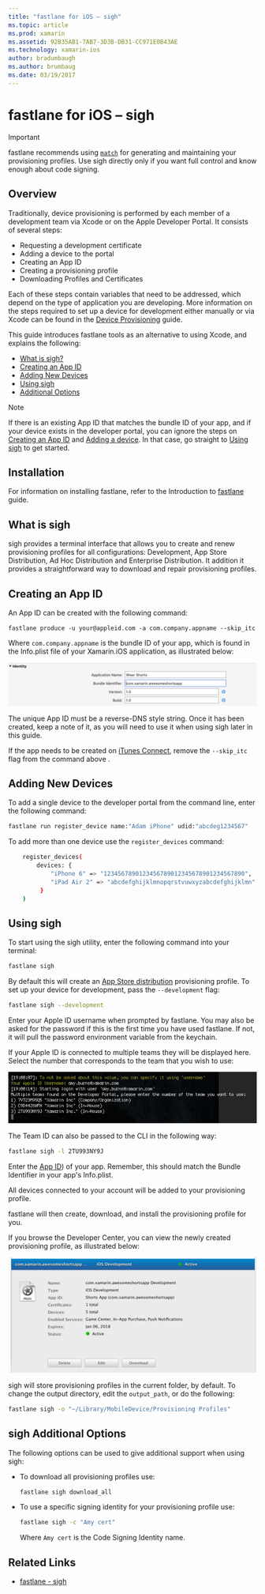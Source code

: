 ```yaml
---
title: "fastlane for iOS – sigh"
ms.topic: article
ms.prod: xamarin
ms.assetid: 92B35AB1-7AB7-3D3B-DB31-CC971E0B43AE
ms.technology: xamarin-ios
author: bradumbaugh
ms.author: brumbaug
ms.date: 03/19/2017
---
```


# fastlane for iOS – sigh

> [!IMPORTANT]
> fastlane recommends using [`match`](~/ios/deploy-test/provisioning/fastlane/match.md) for generating and maintaining your provisioning profiles. Use sigh directly only if you want full control and know enough about code signing.

## Overview

Traditionally, device provisioning is performed by each member of a development team via Xcode or on the Apple Developer Portal. It consists of several steps:

- Requesting a development certificate
- Adding a device to the portal
- Creating an App ID
- Creating a provisioning profile
- Downloading Profiles and Certificates

Each of these steps contain variables that need to be addressed, which depend on the type of application you are developing. More information on the steps required to set up a device for development either manually or via Xcode can be found in the [Device Provisioning](~/ios/get-started/installation/device-provisioning/index.md) guide.

This guide introduces fastlane tools as an alternative to using Xcode, and  explains the following:

- [What is sigh?](#whatissigh)
- [Creating an App ID](#appid)
- [Adding New Devices](#newdevices)
- [Using sigh](#using)
- [Additional Options](#options)

> [!NOTE]
> If there is an existing App ID that matches the bundle ID of your app, and if your device exists in the developer portal, you can ignore the steps on [Creating an App ID](#appid) and [Adding a device](#newdevices). In that case, go straight to [Using sigh](#using) to get started.

## Installation

For information on installing fastlane, refer to the Introduction to [fastlane](~/ios/deploy-test/provisioning/fastlane/index.md#Installation) guide.

<a name="whatissigh" />

## What is sigh

sigh provides a terminal interface that allows you to create and renew provisioning profiles for all configurations: Development, App Store Distribution, Ad Hoc Distribution and Enterprise Distribution. It addition it provides a straightforward way to download and repair provisioning profiles.

<a name="appid" />

## Creating an App ID

An App ID can be created with the following command:

    fastlane produce -u your@appleid.com -a com.company.appname --skip_itc

Where `com.company.appname` is the bundle ID of your app, which is found in the Info.plist file of your Xamarin.iOS application, as illustrated below:

[![](sigh-images/fastlane-image5.png "The Info.plist file of the Xamarin.iOS application")](sigh-images/fastlane-image5.png#lightbox)

The unique App ID must be a reverse-DNS style string. Once it has been created, keep a note of it, as you will need to use it when using sigh later in this guide.

If the app needs to be created on [iTunes Connect](~/ios/deploy-test/app-distribution/app-store-distribution/itunesconnect.md), remove the `--skip_itc` flag from the command above .

<a name="newdevices" />

## Adding New Devices

To add a single device to the developer portal from the command line, enter the following command:

```bash
fastlane run register_device name:"Adam iPhone" udid:"abcdeg1234567"
```

To add more than one device use the `register_devices` command:

```bash
    register_devices(
        devices: {
            "iPhone 6" => "1234567890123456789012345678901234567890",
            "iPad Air 2" => "abcdefghijklmnopqrstvuwxyzabcdefghijklmn"
         }
    )
```

<a name="using" />

## Using sigh

To start using the sigh utility, enter the following command into your terminal:

```bash
fastlane sigh
```

By default this will create an [App Store distribution](~/ios/deploy-test/app-distribution/app-store-distribution/index.md) provisioning profile. To set up your device for development, pass the `--development` flag:

```bash
fastlane sigh --development
```

Enter your Apple ID username when prompted by fastlane. You may also be asked for the password if this is the first time you have used fastlane. If not, it will pull the password environment variable from the keychain.

If your Apple ID is connected to multiple teams they will be displayed here. Select the number that corresponds to the team that you wish to use:

[![](sigh-images/fastlane-image2.png "Select the team that you wish to use")](sigh-images/fastlane-image2.png#lightbox)

The Team ID can also be passed to the CLI in the following way:

```bash
fastlane sigh -l 2TU993NY9J
```

Enter the [App ID](#appid)) of your app. Remember, this should match the Bundle Identifier in your app's Info.plist.

All devices connected to your account will be added to your provisioning profile.

fastlane will then create, download, and install the provisioning profile for you.

If you browse the Developer Center, you can view the newly created provisioning profile, as illustrated below:

[![](sigh-images/fastlane-image10.png "View the newly created provisioning profile")](sigh-images/fastlane-image10.png#lightbox)

sigh will store provisioning profiles in the current folder, by default. To change the output directory, edit the `output_path`, or do the following:

```bash
fastlane sigh -o "~/Library/MobileDevice/Provisioning Profiles"
```

<a name="options" />

## sigh Additional Options

The following options can be used to give additional support when using sigh:

- To download all provisioning profiles use:

    ```bash
    fastlane sigh download_all
    ```

- To use a specific signing identity for your provisioning profile use:

    ```bash
    fastlane sigh -c "Amy cert"
    ```
    
    Where `Amy cert` is the Code Signing Identity name.


## Related Links

- [fastlane - sigh](https://github.com/fastlane/fastlane/tree/master/sigh#readme)
